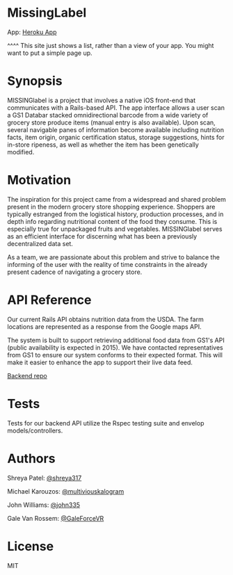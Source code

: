 MissingLabel
==========
App:
[Heroku App](https://missinglabel.herokuapp.com/)

^^^^ This site just shows a list, rather than a view of your app. You might want to put a simple page up.

Synopsis
===========

MISSINGlabel is a project that involves a native iOS front-end that communicates with a Rails-based API. The app interface allows a user scan a GS1 Databar stacked omnidirectional barcode from a wide variety of grocery store produce items (manual entry is also available). Upon scan, several navigable panes of information become available including nutrition facts, item origin, organic certification status,  storage suggestions, hints for in-store ripeness, as well as whether the item has been genetically modified.



Motivation
===========

The inspiration for this project came from a widespread and shared problem present in the modern grocery store shopping experience. Shoppers are typically estranged from the logistical history, production processes, and in depth info regarding nutritional content of the food they consume. This is especially true for unpackaged fruits and vegetables. MISSINGlabel serves as an efficient interface for discerning what has been a previously decentralized data set.

As a team, we are passionate about this problem and strive to balance the informing of the user with the reality of time constraints in the already present cadence of navigating a grocery store.

API Reference
===========

Our current Rails API obtains nutrition data from the USDA. The farm locations are represented as a response from the Google maps API.

The system is built to support retrieving additional food data from GS1's API (public availability is expected in 2015).  We have contacted representatives from GS1 to ensure our system conforms to their expected format. This will make it easier to enhance the app to support their live data feed.

[Backend repo](https://github.com/MissingLabel/backend)

Tests
===========
Tests for our backend API utilize the Rspec testing suite and envelop models/controllers.

Authors
===========
Shreya Patel: [@shreya317](https://github.com/shreya317)

Michael Karouzos: [@multiviouskalogram](https://github.com/multiviouskalogram)

John Williams: [@john335](https://github.com/johnw335)

Gale Van Rossem: [@GaleForceVR](https://github.com/GaleForceVR)

License
===========
MIT
